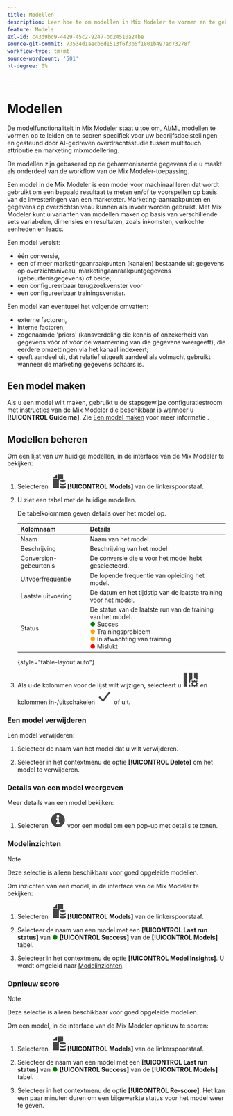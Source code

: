 ```yaml
---
title: Modellen
description: Leer hoe te om modellen in Mix Modeler te vormen en te gebruiken.
feature: Models
exl-id: c43d9bc9-4429-45c2-9247-bd24510a24be
source-git-commit: 73534d1aecb6d1513f6f3b5f1801b497ad73278f
workflow-type: tm+mt
source-wordcount: '501'
ht-degree: 0%

---
```


# Modellen

De modelfunctionaliteit in Mix Modeler staat u toe om, AI/ML modellen te vormen op te leiden en te scoren specifiek voor uw bedrijfsdoelstellingen en gesteund door AI-gedreven overdrachtsstudie tussen multitouch attributie en marketing mixmodellering.

De modellen zijn gebaseerd op de geharmoniseerde gegevens die u maakt als onderdeel van de workflow van de Mix Modeler-toepassing.

Een model in de Mix Modeler is een model voor machinaal leren dat wordt gebruikt om een bepaald resultaat te meten en/of te voorspellen op basis van de investeringen van een marketeter. Marketing-aanraakpunten en gegevens op overzichtsniveau kunnen als invoer worden gebruikt. Met Mix Modeler kunt u varianten van modellen maken op basis van verschillende sets variabelen, dimensies en resultaten, zoals inkomsten, verkochte eenheden en leads.

Een model vereist:

* één conversie,
* een of meer marketingaanraakpunten (kanalen) bestaande uit gegevens op overzichtsniveau, marketingaanraakpuntgegevens (gebeurtenisgegevens) of beide;
* een configureerbaar terugzoekvenster voor
* een configureerbaar trainingsvenster.

Een model kan eventueel het volgende omvatten:

* externe factoren,
* interne factoren,
* zogenaamde &#39;priors&#39; (kansverdeling die kennis of onzekerheid van gegevens vóór of vóór de waarneming van die gegevens weergeeft), die eerdere omzettingen via het kanaal indexeert;
* geeft aandeel uit, dat relatief uitgeeft aandeel als volmacht gebruikt wanneer de marketing gegevens schaars is.


## Een model maken

Als u een model wilt maken, gebruikt u de stapsgewijze configuratiestroom met instructies van de Mix Modeler die beschikbaar is wanneer u **[!UICONTROL Guide me]**. Zie [Een model maken](create.md) voor meer informatie .

## Modellen beheren

Om een lijst van uw huidige modellen, in de interface van de Mix Modeler te bekijken:

1. Selecteren ![](../assets/icons/FileData.svg) **[!UICONTROL Models]** van de linkerspoorstaaf.

1. U ziet een tabel met de huidige modellen.

   De tabelkolommen geven details over het model op.

   | Kolomnaam | Details |
   |---|---|
   | Naam | Naam van het model |
   | Beschrijving | Beschrijving van het model |
   | Conversion-gebeurtenis | De conversie die u voor het model hebt geselecteerd. |
   | Uitvoerfrequentie | De lopende frequentie van opleiding het model. |
   | Laatste uitvoering | De datum en het tijdstip van de laatste training voor het model. |
   | Status | De status van de laatste run van de training van het model. <br/><span style="color:green">●</span> Succes<br/><span style="color:orange">●</span> Trainingsprobleem<br/> <span style="color:orange">●</span> In afwachting van training <br/><span style="color:red">●</span> Mislukt |

   {style="table-layout:auto"}

1. Als u de kolommen voor de lijst wilt wijzigen, selecteert u ![Kolominstellingen](../assets/icons/ColumnSetting.svg) en kolommen in-/uitschakelen ![Controleren](../assets/icons/Checkmark.svg) of uit.

### Een model verwijderen

Een model verwijderen:

1. Selecteer de naam van het model dat u wilt verwijderen.

1. Selecteer in het contextmenu de optie **[!UICONTROL Delete]** om het model te verwijderen.

### Details van een model weergeven

Meer details van een model bekijken:

1. Selecteren ![Info](../assets/icons/Info.svg) voor een model om een pop-up met details te tonen.



### Modelinzichten

>[!NOTE]
>
>Deze selectie is alleen beschikbaar voor goed opgeleide modellen.
>

Om inzichten van een model, in de interface van de Mix Modeler te bekijken:

1. Selecteren ![](../assets/icons/FileData.svg) **[!UICONTROL Models]** van de linkerspoorstaaf.

1. Selecteer de naam van een model met een **[!UICONTROL Last run status]** van <span style="color:green">●</span> **[!UICONTROL Success]** van de **[!UICONTROL Models]** tabel.

1. Selecteer in het contextmenu de optie **[!UICONTROL Model Insights]**. U wordt omgeleid naar [Modelinzichten](insights.md).


### Opnieuw score

>[!NOTE]
>
>Deze selectie is alleen beschikbaar voor goed opgeleide modellen.
>

Om een model, in de interface van de Mix Modeler opnieuw te scoren:

1. Selecteren ![](../assets/icons/FileData.svg) **[!UICONTROL Models]** van de linkerspoorstaaf.

1. Selecteer de naam van een model met een **[!UICONTROL Last run status]** van <span style="color:green">●</span> **[!UICONTROL Success]** van de **[!UICONTROL Models]** tabel.

1. Selecteer in het contextmenu de optie **[!UICONTROL Re-score]**. Het kan een paar minuten duren om een bijgewerkte status voor het model weer te geven.

